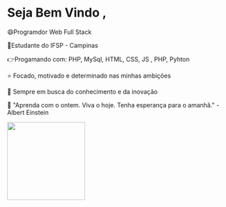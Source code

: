 # Seja Bem Vindo , 

:smile:Programdor Web Full Stack

:wave:Estudante do IFSP - Campinas

:point_right:Progamando com: PHP, MySql, HTML, CSS, JS , PHP, Pyhton

:star: Focado, motivado e determinado nas minhas ambições

:milky_way: Sempre em busca do conhecimento e da inovação

:thought_balloon: "Aprenda com o ontem. Viva o hoje. Tenha esperança para o amanhã." -Albert Einstein
<div><a href="https://github.com/seu-usuário-aqui"><img height="180em" src="https://github-readme-stats.vercel.app/api/top-langs/?username=aerisadm&layout=compact&langs_count=7&theme=dracula"/></div>
